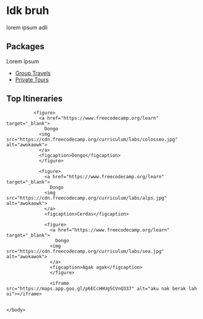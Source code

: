 
<!doctype html>
<html lang="en">
  <head>
    <meta charset="utf-8">
    <title>Travel Agency Page</title>
    <meta name="description" content="Hi">
    </head>
  <body>
    <h1>
      Idk bruh
      </h1>
      <p> lorem ipsum adli</p>
      <h2>
        Packages
        </h2>
        <p>
          Lorem ipsum
          </p>
          <ul>
            <li>
              <a href="https://www.freecodecamp.org/learn" target="_blank">Group Travels</a>
              </li>
              <li>
                <a href="https://www.freecodecamp.org/learn" target="_blank">Private Tours</a>
                </li>
            </ul>
            <h2>
              Top Itineraries
              </h2>

              <figure>
                <a href="https://www.freecodecamp.org/learn" target="_blank">
                  Dongo
                <img src="https://cdn.freecodecamp.org/curriculum/labs/colosseo.jpg" alt="awokaowk">
                </a>
                <figcaption>Dongo</figcaption>
                </figure>

                <figure>
                  <a href="https://www.freecodecamp.org/learn" target="_blank">
                    Dongo
                  <img src="https://cdn.freecodecamp.org/curriculum/labs/alps.jpg" alt="awokaowk">
                  </a>
                  <figcaption>Cerdas</figcaption>

                  <figure>
                    <a href="https://www.freecodecamp.org/learn" target="_blank">
                      Dongo
                    <img src="https://cdn.freecodecamp.org/curriculum/labs/sea.jpg" alt="awokawok">
                    </a>
                    <figcaption>Agak agak</figcaption>
                    </figure>

                    <iframe src="https://maps.app.goo.gl/p6ECcHHUg5CVnQ337" alt="aku nak berak lah oi"></iframe>


    </body>
  </html>


